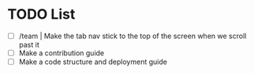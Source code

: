 # TODO List

- [ ] /team | Make the tab nav stick to the top of the screen when we scroll past it
- [ ] Make a contribution guide
- [ ] Make a code structure and deployment guide
